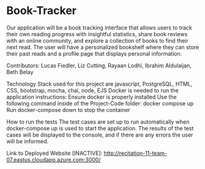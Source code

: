 # Book-Tracker
 Our application will be a book tracking interface that allows users to track their own reading progress with insightful statistics, share book reviews with an online community, and explore a collection of books to find their next read. The user will have a personalized bookshelf where they can store their past reads and a profile page that displays personal information. 

Contributors: Lucas Fiedler, Liz Cutting, Rayaan Lodhi, Ibrahim Aldulaijan, Beth Belay

Technology Stack used for this project are javascript, PostgreSQL, HTML, CSS, bootstrap, mocha, chai, node, EJS 
Docker is needed to run the application
instructions:
    Ensure docker is properly installed 
    Use the following command inside of the Project-Code folder: docker compose up 
    Run docker-compose down to stop the container

How to run the tests
The test cases are set up to run automatically when docker-compose up is used to start the application. The results of the test cases will be displayed to the console, and if there are any errors the user will be informed. 

Link to Deployed Website [INACTIVE]: 
http://recitation-11-team-07.eastus.cloudapp.azure.com:3000/
